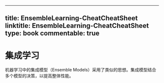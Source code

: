 
---
title: EnsembleLearning-CheatCheatSheet
linktitle: EnsembleLearning-CheatCheatSheet
type: book
commentable: true
---

# 集成学习

机器学习中的集成模型（Ensemble Models）采用了类似的思想。集成模型结合多个模型的决策，以提高整体性能。

    